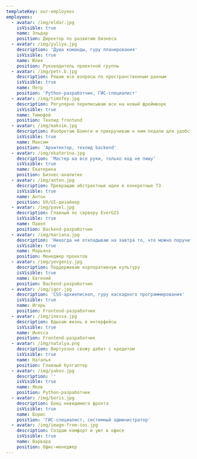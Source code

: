 ```yaml
---
templateKey: our-employees
employees:
  - avatar: /img/eldar.jpg
    isVisible: true
    name: Эльдар
    position: Директор по развитию бизнеса
  - avatar: /img/yuliya.jpg
    description: 'Душа команды, гуру планирования'
    isVisible: true
    name: Юлия
    position: Руководитель проектной группы
  - avatar: /img/petr.b.jpg
    description: Решаю все вопросы по пространственным данным
    isVisible: true
    name: Петр
    position: 'Python-разработчик, ГИС-специалист'
  - avatar: /img/timofey.jpg
    description: Регулярно переписываю все на новый фреймворк
    isVisible: true
    name: Тимофей
    position: Техлид frontend
  - avatar: /img/maksim.jpg
    description: Изобретаю Боинги и прикручиваю к ним педали для удобства пользователей
    isVisible: true
    name: Максим
    position: 'Архитектор, техлид backend'
  - avatar: /img/ekaterina.jpg
    description: 'Мастер на все руки, только код не пишу'
    isVisible: true
    name: Екатерина
    position: Бизнес-аналитик
  - avatar: /img/anton.jpg
    description: Превращаю абстрактные идеи в конкретные ТЗ
    isVisible: true
    name: Антон
    position: UX/UI-дизайнер
  - avatar: /img/pavel.jpg
    description: Главный по серверу EverGIS
    isVisible: true
    name: Павел
    position: Backend-разработчик
  - avatar: /img/mariana.jpg
    description: 'Никогда не откладываю на завтра то, что можно поручить кому-то сегодня'
    isVisible: true
    name: Марьяна
    position: Менеджер проектов
  - avatar: /img/yevgeniy.jpg
    description: Поддерживаю корпоративную культуру
    isVisible: true
    name: Евгений
    position: Backend-разработчик
  - avatar: /img/igor.jpg
    description: 'CSS-архиепископ, гуру каскадного программирования'
    isVisible: true
    name: Игорь
    position: Frontend-разработчик
  - avatar: /img/inessa.jpg
    description: Вдыхаю жизнь в интерфейсы
    isVisible: true
    name: Инесса
    position: Frontend-разработчик
  - avatar: /img/natalya.png
    description: Виртуозно свожу дебет с кредитом
    isVisible: true
    name: Наталья
    position: Главный бухгалтер
  - avatar: /img/yakov.jpg
    description: ''
    isVisible: true
    name: Яков
    position: Python-разработчик
  - avatar: /img/boris.jpg
    description: Боец невидимого фронта
    isVisible: true
    name: Борис
    position: 'ГИС-специалист, системный администратор'
  - avatar: /img/image-from-ios.jpg
    description: Создаю комфорт и уют в офисе
    isVisible: true
    name: Варвара
    position: Офис-менеджер
---
```


